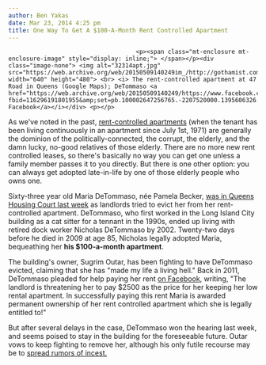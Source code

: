 ```yaml
---
author: Ben Yakas
date: Mar 23, 2014 4:25 pm
title: One Way To Get A $100-A-Month Rent Controlled Apartment
---
```


	
										<p><span class="mt-enclosure mt-enclosure-image" style="display: inline;"> </span></p><div class="image-none"> <img alt="32314apt.jpg" src="https://web.archive.org/web/20150509140249im_/http://gothamist.com/attachments/byakas/32314apt.jpg" width="640" height="480"> <br> <i> The rent-controlled apartment at 47 Road in Queens (Google Maps); DeTommaso <a href="https://web.archive.org/web/20150509140249/https://www.facebook.com/photo.php?fbid=116296191801955&amp;set=pb.100002647256765.-2207520000.1395606326.&amp;type=3&amp;theater">via Facebook</a></i></div> <p></p>

<p>As we&apos;ve noted in the past, <a href="https://web.archive.org/web/20150509140249/http://gothamist.com/tags/rentcontrolled">rent-controlled apartments</a> (when the tenant has been living continuously in an apartment since July 1st, 1971) are generally the dominion of the politically-connected, the corrupt, the elderly, and the damn lucky, no-good relatives of those elderly. There are no more new rent controlled leases, so there&apos;s basically no way you can get one unless a family member passes it to you directly. But there is one other option: you can always get adopted late-in-life by one of those elderly people who owns one. </p>

<p>Sixty-three year old Maria DeTommaso, n&#xE9;e Pamela Becker, <a href="https://web.archive.org/web/20150509140249/http://nypost.com/2014/03/23/tenant-wins-round-in-eviction-battle-over-late-life-adoption/">was in Queens Housing Court last week</a> as landlords tried to evict her from her rent-controlled apartment. DeTommaso, who first worked in the Long Island City building as a cat sitter for a tennant in the 1990s, ended up living with retired dock worker Nicholas DeTommaso by 2002. Twenty-two days before he died in 2009 at age 85, Nicholas legally adopted Maria, bequeathing her <strong>his $100-a-month apartment</strong>.</p>

<p>The building&apos;s owner, Sugrim Outar, has been fighting to have DeTommaso evicted, claiming that she has &quot;made my life a living hell.&quot; Back in 2011, DeTommaso pleaded for help paying her rent <a href="https://web.archive.org/web/20150509140249/https://www.facebook.com/notes/maria-detommaso/love-donation-to-help-maria-pay-on-her-rent-controlled-apt-in-long-island-city/116296565135251">on Facebook</a>, writing, &quot;The landlord is threatening her to pay $2500 as the price for her keeping her low rental apartment. In successfully paying this rent Maria is awarded permanent ownership of her rent controlled apartment which she is legally entitled to!&quot;</p>

<p>But after several delays in the case, DeTommaso won the hearing last week, and seems poised to stay in the building for the foreseeable future. Outar vows to keep fighting to remove her, although his only futile recourse may be to <a href="https://web.archive.org/web/20150509140249/http://gothamist.com/2011/09/25/landlord_allegedly_trying_to_kick_o.php">spread rumors of incest.</a></p>					
										
									
				